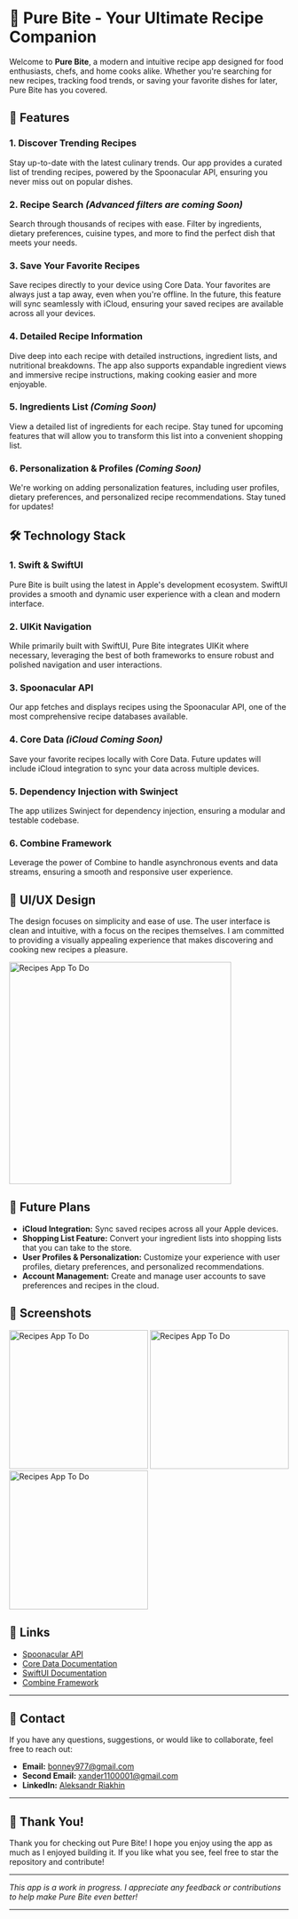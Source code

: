 # 🍴 Pure Bite - Your Ultimate Recipe Companion

Welcome to **Pure Bite**, a modern and intuitive recipe app designed for food enthusiasts, chefs, and home cooks alike. Whether you're searching for new recipes, tracking food trends, or saving your favorite dishes for later, Pure Bite has you covered.

## 🚀 Features

### 1. **Discover Trending Recipes**
Stay up-to-date with the latest culinary trends. Our app provides a curated list of trending recipes, powered by the Spoonacular API, ensuring you never miss out on popular dishes.

### 2. **Recipe Search** *(Advanced filters are coming Soon)*
Search through thousands of recipes with ease. Filter by ingredients, dietary preferences, cuisine types, and more to find the perfect dish that meets your needs.

### 3. **Save Your Favorite Recipes**
Save recipes directly to your device using Core Data. Your favorites are always just a tap away, even when you're offline. In the future, this feature will sync seamlessly with iCloud, ensuring your saved recipes are available across all your devices.

### 4. **Detailed Recipe Information**
Dive deep into each recipe with detailed instructions, ingredient lists, and nutritional breakdowns. The app also supports expandable ingredient views and immersive recipe instructions, making cooking easier and more enjoyable.

### 5. **Ingredients List** *(Coming Soon)*
View a detailed list of ingredients for each recipe. Stay tuned for upcoming features that will allow you to transform this list into a convenient shopping list.

### 6. **Personalization & Profiles** *(Coming Soon)*
We're working on adding personalization features, including user profiles, dietary preferences, and personalized recipe recommendations. Stay tuned for updates!

## 🛠️ Technology Stack

### 1. **Swift & SwiftUI**
Pure Bite is built using the latest in Apple's development ecosystem. SwiftUI provides a smooth and dynamic user experience with a clean and modern interface.

### 2. **UIKit Navigation**
While primarily built with SwiftUI, Pure Bite integrates UIKit where necessary, leveraging the best of both frameworks to ensure robust and polished navigation and user interactions.

### 3. **Spoonacular API**
Our app fetches and displays recipes using the Spoonacular API, one of the most comprehensive recipe databases available.

### 4. **Core Data** *(iCloud Coming Soon)*
Save your favorite recipes locally with Core Data. Future updates will include iCloud integration to sync your data across multiple devices.

### 5. **Dependency Injection with Swinject**
The app utilizes Swinject for dependency injection, ensuring a modular and testable codebase.

### 6. **Combine Framework**
Leverage the power of Combine to handle asynchronous events and data streams, ensuring a smooth and responsive user experience.

## 🎨 UI/UX Design

The design focuses on simplicity and ease of use. The user interface is clean and intuitive, with a focus on the recipes themselves. I am committed to providing a visually appealing experience that makes discovering and cooking new recipes a pleasure.

<img width="400" alt="Recipes App To Do" src="https://github.com/user-attachments/assets/feed29b9-3363-4f4e-b31b-bda31d24be28">

## 🚧 Future Plans

- **iCloud Integration:** Sync saved recipes across all your Apple devices.
- **Shopping List Feature:** Convert your ingredient lists into shopping lists that you can take to the store.
- **User Profiles & Personalization:** Customize your experience with user profiles, dietary preferences, and personalized recommendations.
- **Account Management:** Create and manage user accounts to save preferences and recipes in the cloud.

## 📸 Screenshots


<img width="250" alt="Recipes App To Do" src="https://github.com/user-attachments/assets/472c223c-7569-4333-b848-e45169e8b29d"> <img width="250" alt="Recipes App To Do" src="https://github.com/user-attachments/assets/65f85569-5a6e-455b-ad45-60ec9daef7c0"> <img width="250" alt="Recipes App To Do" src="https://github.com/user-attachments/assets/ca33f063-c06a-42ac-bfcc-37b1405ea118"> 

## 🔗 Links

- [Spoonacular API](https://spoonacular.com/food-api)
- [Core Data Documentation](https://developer.apple.com/documentation/coredata/)
- [SwiftUI Documentation](https://developer.apple.com/documentation/swiftui/)
- [Combine Framework](https://developer.apple.com/documentation/combine)

<!--## 📜 License

Pure Bite is released under the MIT License. See the [LICENSE](LICENSE) file for more details.  -->

---

## 📧 Contact

If you have any questions, suggestions, or would like to collaborate, feel free to reach out:

- **Email:** [bonney977@gmail.com](mailto:bonney977@gmail.com)
- **Second Email:** [xander1100001@gmail.com](mailto:xander1100001@gmail.com)
- **LinkedIn:** [Aleksandr Riakhin](https://www.linkedin.com/in/xander1100001)

---

## 🎉 Thank You!

Thank you for checking out Pure Bite! I hope you enjoy using the app as much as I enjoyed building it. If you like what you see, feel free to star the repository and contribute!

---

*This app is a work in progress. I appreciate any feedback or contributions to help make Pure Bite even better!*

---

<!-- ![Footer Image](#) -->
